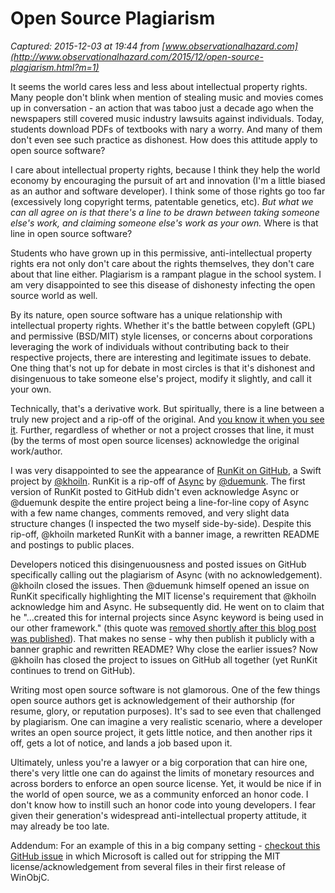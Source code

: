 # Open Source Plagiarism

_Captured: 2015-12-03 at 19:44 from [www.observationalhazard.com](http://www.observationalhazard.com/2015/12/open-source-plagiarism.html?m=1)_

It seems the world cares less and less about intellectual property rights. Many people don't blink when mention of stealing music and movies comes up in conversation - an action that was taboo just a decade ago when the newspapers still covered music industry lawsuits against individuals. Today, students download PDFs of textbooks with nary a worry. And many of them don't even see such practice as dishonest. How does this attitude apply to open source software?

I care about intellectual property rights, because I think they help the world economy by encouraging the pursuit of art and innovation (I'm a little biased as an author and software developer). I think some of those rights go too far (excessively long copyright terms, patentable genetics, etc). _But what we can all agree on is that there's a line to be drawn between taking someone else's work, and claiming someone else's work as your own._ Where is that line in open source software?

Students who have grown up in this permissive, anti-intellectual property rights era not only don't care about the rights themselves, they don't care about that line either. Plagiarism is a rampant plague in the school system. I am very disappointed to see this disease of dishonesty infecting the open source world as well.

By its nature, open source software has a unique relationship with intellectual property rights. Whether it's the battle between copyleft (GPL) and permissive (BSD/MIT) style licenses, or concerns about corporations leveraging the work of individuals without contributing back to their respective projects, there are interesting and legitimate issues to debate. One thing that's not up for debate in most circles is that it's dishonest and disingenuous to take someone else's project, modify it slightly, and call it your own.

Technically, that's a derivative work. But spiritually, there is a line between a truly new project and a rip-off of the original. And [you know it when you see it](https://en.wikipedia.org/wiki/Duck_test). Further, regardless of whether or not a project crosses that line, it must (by the terms of most open source licenses) acknowledge the original work/author.

I was very disappointed to see the appearance of [RunKit on GitHub](https://github.com/khoiln/RunKit), a Swift project by [@khoiln](https://github.com/khoiln). RunKit is a rip-off of [Async](https://github.com/duemunk/Async) by [@duemunk](https://github.com/duemunk). The first version of RunKit posted to GitHub didn't even acknowledge Async or @duemunk despite the entire project being a line-for-line copy of Async with a few name changes, comments removed, and very slight data structure changes (I inspected the two myself side-by-side). Despite this rip-off, @khoiln marketed RunKit with a banner image, a rewritten README and postings to public places.

Developers noticed this disingenuousness and posted issues on GitHub specifically calling out the plagiarism of Async (with no acknowledgement). @khoiln closed the issues. Then @duemunk himself opened an issue on RunKit specifically highlighting the MIT license's requirement that @khoiln acknowledge him and Async. He subsequently did. He went on to claim that he "...created this for internal projects since Async keyword is being used in our other framework." (this quote was [removed shortly after this blog post was published](https://github.com/khoiln/RunKit/commit/6a8f29cf527dd595ecf26ad7bea56bb044bc91b5)). That makes no sense - why then publish it publicly with a banner graphic and rewritten README? Why close the earlier issues? Now @khoiln has closed the project to issues on GitHub all together (yet RunKit continues to trend on GitHub).

Writing most open source software is not glamorous. One of the few things open source authors get is acknowledgement of their authorship (for resume, glory, or reputation purposes). It's sad to see even that challenged by plagiarism. One can imagine a very realistic scenario, where a developer writes an open source project, it gets little notice, and then another rips it off, gets a lot of notice, and lands a job based upon it.

Ultimately, unless you're a lawyer or a big corporation that can hire one, there's very little one can do against the limits of monetary resources and across borders to enforce an open source license. Yet, it would be nice if in the world of open source, we as a community enforced an honor code. I don't know how to instill such an honor code into young developers. I fear given their generation's widespread anti-intellectual property attitude, it may already be too late.

Addendum: For an example of this in a big company setting - [checkout this GitHub issue](https://github.com/Microsoft/WinObjC/issues/35) in which Microsoft is called out for stripping the MIT license/acknowledgement from several files in their first release of WinObjC. 
